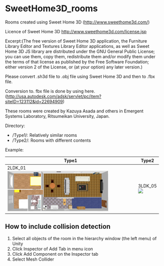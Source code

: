 # SweetHome3D_rooms

Rooms created using Sweet Home 3D (http://www.sweethome3d.com/)

Licence of Sweet Home 3D http://www.sweethome3d.com/license.jsp

Excerpt:(The free version of Sweet Home 3D application, the Furniture Library Editor and Textures Library Editor applications, as well as Sweet Home 3D JS library are distributed under the GNU General Public License; you can use them, copy them, redistribute them and/or modify them under the terms of that license as published by the Free Software Foundation; either version 2 of the License, or (at your option) any later version.)

Please convert .sh3d file to .obj file using Sweet Home 3D and then to .fbx file.

Conversion to. fbx file is done by using here. (http://usa.autodesk.com/adsk/servlet/pc/item?siteID=123112&id=22694909)

These rooms were created by Kazuya Asada and others in Emergent Systems Laboratory, Ritsumeikan University, Japan.

Directory:  
 - /Type1/: Relatively similar rooms  
 - /Type2/: Rooms with different contents  

Example:  

|Type1  |Type2  |
|---|---|
|2LDK_01<BR> <img src="https://raw.githubusercontent.com/EmergentSystemLabStudent/SweetHome3D_rooms/master/Type1/2LDK/2LDK_01.jpeg" width=80%> |3LDK_05<BR> <img src="https://raw.githubusercontent.com/a-taniguchi/SweetHome3D_rooms/master/Type2/3LDK/3ldk_5.PNG" width=80%> |



## How to include collision detection  
1. Select all objects of the room in the hierarchy window (the left menu) of Unity  
2. Click Inspector of Add Tab in menu icon  
2. Click Add Component on the Inspector tab  
3. Select Mesh Collider  
